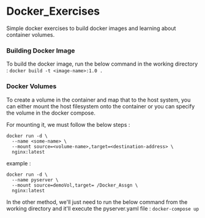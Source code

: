 # Docker_Exercises
Simple docker exercises to build docker images and learning about container volumes. 

### Building Docker Image
To build the docker image, run the below command in the working directory :
``docker build -t <image-name>:1.0 . ``

### Docker Volumes
To create a volume in the container and map that to the host system, you can either mount the host filesystem onto the container or you can specify the volume in the docker compose.

For mounting it, we must follow the below steps :
```
docker run -d \
  --name <some-name> \
  --mount source=<volume-name>,target=<destination-address> \
  nginx:latest
```

example :
```
docker run -d \
  --name pyserver \
  --mount source=demoVol,target= /Docker_Assgn \
  nginx:latest
```

In the other method, we'll just need to run the below command from the working directory and it'll execute the pyserver.yaml file :
``docker-compose up``